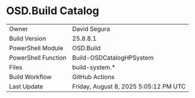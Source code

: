 ﻿# OSD.Build Catalog

| | |
|-|-|
| Owner | David Segura |
| Build Version | 25.8.8.1 |
| PowerShell Module | OSD.Build |
| PowerShell Function | Build-OSDCatalogHPSystem |
| Files | build-system.* |
| Build Workflow | GitHub Actions |
| Last Update | Friday, August 8, 2025 5:05:12 PM UTC |
